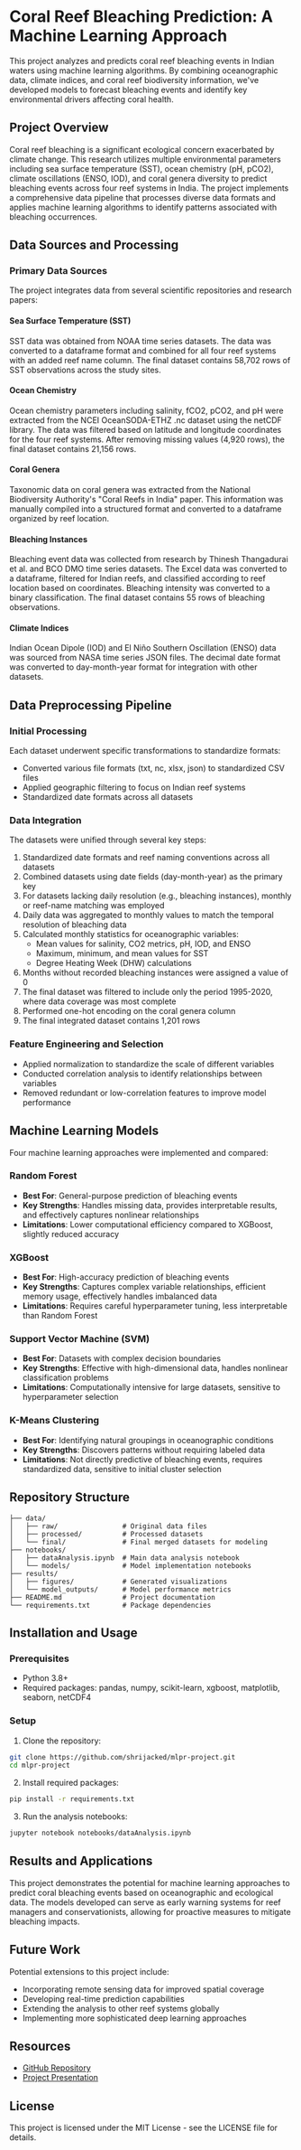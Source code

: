 # Coral Reef Bleaching Prediction: A Machine Learning Approach

This project analyzes and predicts coral reef bleaching events in Indian waters using machine learning algorithms. By combining oceanographic data, climate indices, and coral reef biodiversity information, we've developed models to forecast bleaching events and identify key environmental drivers affecting coral health.

## Project Overview

Coral reef bleaching is a significant ecological concern exacerbated by climate change. This research utilizes multiple environmental parameters including sea surface temperature (SST), ocean chemistry (pH, pCO2), climate oscillations (ENSO, IOD), and coral genera diversity to predict bleaching events across four reef systems in India. The project implements a comprehensive data pipeline that processes diverse data formats and applies machine learning algorithms to identify patterns associated with bleaching occurrences.

## Data Sources and Processing

### Primary Data Sources

The project integrates data from several scientific repositories and research papers:

#### Sea Surface Temperature (SST)
SST data was obtained from NOAA time series datasets. The data was converted to a dataframe format and combined for all four reef systems with an added reef name column. The final dataset contains 58,702 rows of SST observations across the study sites.

#### Ocean Chemistry
Ocean chemistry parameters including salinity, fCO2, pCO2, and pH were extracted from the NCEI OceanSODA-ETHZ .nc dataset using the netCDF library. The data was filtered based on latitude and longitude coordinates for the four reef systems. After removing missing values (4,920 rows), the final dataset contains 21,156 rows.

#### Coral Genera
Taxonomic data on coral genera was extracted from the National Biodiversity Authority's "Coral Reefs in India" paper. This information was manually compiled into a structured format and converted to a dataframe organized by reef location.

#### Bleaching Instances
Bleaching event data was collected from research by Thinesh Thangadurai et al. and BCO DMO time series datasets. The Excel data was converted to a dataframe, filtered for Indian reefs, and classified according to reef location based on coordinates. Bleaching intensity was converted to a binary classification. The final dataset contains 55 rows of bleaching observations.

#### Climate Indices
Indian Ocean Dipole (IOD) and El Niño Southern Oscillation (ENSO) data was sourced from NASA time series JSON files. The decimal date format was converted to day-month-year format for integration with other datasets.

## Data Preprocessing Pipeline

### Initial Processing
Each dataset underwent specific transformations to standardize formats:
- Converted various file formats (txt, nc, xlsx, json) to standardized CSV files
- Applied geographic filtering to focus on Indian reef systems
- Standardized date formats across all datasets

### Data Integration
The datasets were unified through several key steps:
1. Standardized date formats and reef naming conventions across all datasets
2. Combined datasets using date fields (day-month-year) as the primary key
3. For datasets lacking daily resolution (e.g., bleaching instances), monthly or reef-name matching was employed
4. Daily data was aggregated to monthly values to match the temporal resolution of bleaching data
5. Calculated monthly statistics for oceanographic variables:
   - Mean values for salinity, CO2 metrics, pH, IOD, and ENSO
   - Maximum, minimum, and mean values for SST
   - Degree Heating Week (DHW) calculations
6. Months without recorded bleaching instances were assigned a value of 0
7. The final dataset was filtered to include only the period 1995-2020, where data coverage was most complete
8. Performed one-hot encoding on the coral genera column
9. The final integrated dataset contains 1,201 rows

### Feature Engineering and Selection
- Applied normalization to standardize the scale of different variables
- Conducted correlation analysis to identify relationships between variables
- Removed redundant or low-correlation features to improve model performance

## Machine Learning Models

Four machine learning approaches were implemented and compared:

### Random Forest
- **Best For**: General-purpose prediction of bleaching events
- **Key Strengths**: Handles missing data, provides interpretable results, and effectively captures nonlinear relationships
- **Limitations**: Lower computational efficiency compared to XGBoost, slightly reduced accuracy

### XGBoost
- **Best For**: High-accuracy prediction of bleaching events
- **Key Strengths**: Captures complex variable relationships, efficient memory usage, effectively handles imbalanced data
- **Limitations**: Requires careful hyperparameter tuning, less interpretable than Random Forest

### Support Vector Machine (SVM)
- **Best For**: Datasets with complex decision boundaries
- **Key Strengths**: Effective with high-dimensional data, handles nonlinear classification problems
- **Limitations**: Computationally intensive for large datasets, sensitive to hyperparameter selection

### K-Means Clustering
- **Best For**: Identifying natural groupings in oceanographic conditions
- **Key Strengths**: Discovers patterns without requiring labeled data
- **Limitations**: Not directly predictive of bleaching events, requires standardized data, sensitive to initial cluster selection

## Repository Structure

```
├── data/
│   ├── raw/                # Original data files
│   ├── processed/          # Processed datasets
│   └── final/              # Final merged datasets for modeling
├── notebooks/
│   ├── dataAnalysis.ipynb  # Main data analysis notebook
│   └── models/             # Model implementation notebooks
├── results/
│   ├── figures/            # Generated visualizations
│   └── model_outputs/      # Model performance metrics
├── README.md               # Project documentation
└── requirements.txt        # Package dependencies
```

## Installation and Usage

### Prerequisites
- Python 3.8+
- Required packages: pandas, numpy, scikit-learn, xgboost, matplotlib, seaborn, netCDF4

### Setup
1. Clone the repository:
```bash
git clone https://github.com/shrijacked/mlpr-project.git
cd mlpr-project
```

2. Install required packages:
```bash
pip install -r requirements.txt
```

3. Run the analysis notebooks:
```bash
jupyter notebook notebooks/dataAnalysis.ipynb
```

## Results and Applications

This project demonstrates the potential for machine learning approaches to predict coral bleaching events based on oceanographic and ecological data. The models developed can serve as early warning systems for reef managers and conservationists, allowing for proactive measures to mitigate bleaching impacts.

## Future Work

Potential extensions to this project include:
- Incorporating remote sensing data for improved spatial coverage
- Developing real-time prediction capabilities
- Extending the analysis to other reef systems globally
- Implementing more sophisticated deep learning approaches

## Resources

- [GitHub Repository](https://github.com/shrijacked/mlpr-project.git)
- [Project Presentation](https://www.canva.com/design/DAGhKdT3EY0/2l8et6y9x9T-3-5SA6E70A/edit)

## License

This project is licensed under the MIT License - see the LICENSE file for details.

